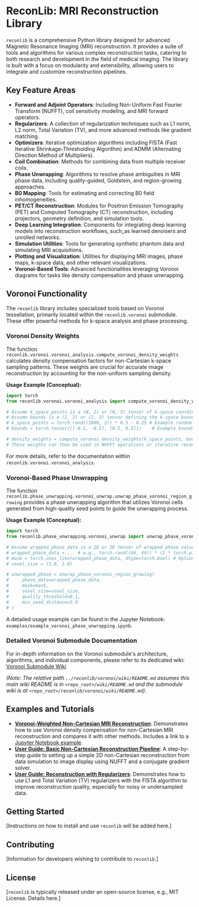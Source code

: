 # ReconLib: MRI Reconstruction Library

`reconlib` is a comprehensive Python library designed for advanced Magnetic Resonance Imaging (MRI) reconstruction. It provides a suite of tools and algorithms for various complex reconstruction tasks, catering to both research and development in the field of medical imaging. The library is built with a focus on modularity and extensibility, allowing users to integrate and customize reconstruction pipelines.

## Key Feature Areas

*   **Forward and Adjoint Operators**: Including Non-Uniform Fast Fourier Transform (NUFFT), coil sensitivity modeling, and MRI forward operators.
*   **Regularizers**: A collection of regularization techniques such as L1 norm, L2 norm, Total Variation (TV), and more advanced methods like gradient matching.
*   **Optimizers**: Iterative optimization algorithms including FISTA (Fast Iterative Shrinkage-Thresholding Algorithm) and ADMM (Alternating Direction Method of Multipliers).
*   **Coil Combination**: Methods for combining data from multiple receiver coils.
*   **Phase Unwrapping**: Algorithms to resolve phase ambiguities in MRI phase data, including quality-guided, Goldstein, and region-growing approaches.
*   **B0 Mapping**: Tools for estimating and correcting B0 field inhomogeneities.
*   **PET/CT Reconstruction**: Modules for Positron Emission Tomography (PET) and Computed Tomography (CT) reconstruction, including projectors, geometry definition, and simulation tools.
*   **Deep Learning Integration**: Components for integrating deep learning models into reconstruction workflows, such_as learned denoisers and unrolled networks.
*   **Simulation Utilities**: Tools for generating synthetic phantom data and simulating MRI acquisitions.
*   **Plotting and Visualization**: Utilities for displaying MRI images, phase maps, k-space data, and other relevant visualizations.
*   **Voronoi-Based Tools**: Advanced functionalities leveraging Voronoi diagrams for tasks like density compensation and phase unwrapping.

## Voronoi Functionality

The `reconlib` library includes specialized tools based on Voronoi tessellation, primarily located within the `reconlib.voronoi` submodule. These offer powerful methods for k-space analysis and phase processing.

### Voronoi Density Weights

The function `reconlib.voronoi.voronoi_analysis.compute_voronoi_density_weights` calculates density compensation factors for non-Cartesian k-space sampling patterns. These weights are crucial for accurate image reconstruction by accounting for the non-uniform sampling density.

**Usage Example (Conceptual):**
```python
import torch
from reconlib.voronoi.voronoi_analysis import compute_voronoi_density_weights

# Assume k_space_points is a (N, 2) or (N, 3) tensor of k-space coordinates
# Assume bounds is a (2, 2) or (2, 3) tensor defining the k-space boundaries
# k_space_points = torch.rand((1000, 2)) * 0.5 - 0.25 # Example random k-space points
# bounds = torch.tensor([[-0.5, -0.5], [0.5, 0.5]])    # Example bounds

# density_weights = compute_voronoi_density_weights(k_space_points, bounds=bounds)
# These weights can then be used in NUFFT operations or iterative reconstruction algorithms.
```
For more details, refer to the documentation within `reconlib.voronoi.voronoi_analysis`.

### Voronoi-Based Phase Unwrapping

The function `reconlib.phase_unwrapping.voronoi_unwrap.unwrap_phase_voronoi_region_growing` provides a phase unwrapping algorithm that utilizes Voronoi cells generated from high-quality seed points to guide the unwrapping process.

**Usage Example (Conceptual):**
```python
import torch
from reconlib.phase_unwrapping.voronoi_unwrap import unwrap_phase_voronoi_region_growing

# Assume wrapped_phase_data is a 2D or 3D tensor of wrapped phase values
# wrapped_phase_data = ... # e.g., torch.rand((64, 64)) * (2 * torch.pi) - torch.pi
# mask = torch.ones_like(wrapped_phase_data, dtype=torch.bool) # Optional
# voxel_size = (1.0, 1.0)

# unwrapped_phase = unwrap_phase_voronoi_region_growing(
#     phase_data=wrapped_phase_data,
#     mask=mask,
#     voxel_size=voxel_size,
#     quality_threshold=0.1,
#     min_seed_distance=5.0
# )
```
A detailed usage example can be found in the Jupyter Notebook: `examples/example_voronoi_phase_unwrapping.ipynb`.

### Detailed Voronoi Submodule Documentation

For in-depth information on the Voronoi submodule's architecture, algorithms, and individual components, please refer to its dedicated wiki:
[Voronoi Submodule Wiki](../reconlib/voronoi/wiki/README.md)

*(Note: The relative path `../reconlib/voronoi/wiki/README.md` assumes this main wiki README is in `<repo_root>/wiki/README.md` and the submodule wiki is at `<repo_root>/reconlib/voronoi/wiki/README.md`)*.

## Examples and Tutorials

*   **[Voronoi-Weighted Non-Cartesian MRI Reconstruction](./VoronoiReconstructionExample.md)**: Demonstrates how to use Voronoi density compensation for non-Cartesian MRI reconstruction and compares it with other methods. Includes a link to a [Jupyter Notebook example](../examples/voronoi_recon_comparison.ipynb).
*   **[User Guide: Basic Non-Cartesian Reconstruction Pipeline](../examples/tutorial_basic_pipeline.ipynb)**: A step-by-step guide to setting up a simple 2D non-Cartesian reconstruction from data simulation to image display using NUFFT and a conjugate gradient solver.
*   **[User Guide: Reconstruction with Regularizers](../examples/tutorial_regularizers.ipynb)**: Demonstrates how to use L1 and Total Variation (TV) regularizers with the FISTA algorithm to improve reconstruction quality, especially for noisy or undersampled data.

## Getting Started

[Instructions on how to install and use `reconlib` will be added here.]

## Contributing

[Information for developers wishing to contribute to `reconlib`.]

## License

[`reconlib` is typically released under an open-source license, e.g., MIT License. Details here.]
